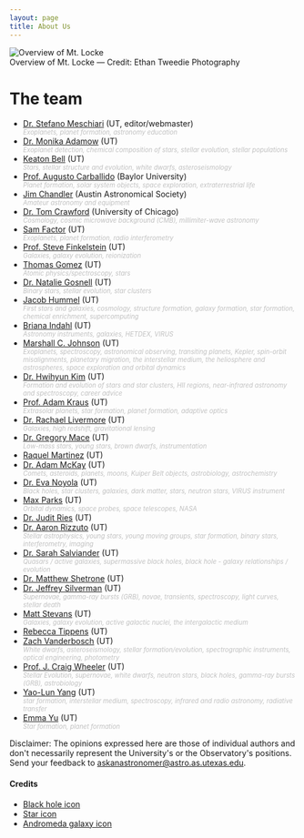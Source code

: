 ```yaml
---
layout: page
title: About Us
---
```

<style>
ul em {
display:block;
color:silver;
font-size:0.7rem;
}
</style>
<div class="image">
<img src="../img/mcdonaldobservatory.jpg" alt="Overview of Mt. Locke">
<div class="caption">Overview of Mt. Locke &mdash; Credit: Ethan Tweedie Photography</div>
</div>

# The team
* [Dr. Stefano Meschiari](/byauthor/?author=Stefano+Meschiari) (UT, editor/webmaster) *Exoplanets, planet formation, astronomy education*
* [Dr. Monika Adamow](/byauthor/?author=Monika+Adamow) (UT) *Exoplanet detection, chemical composition of stars, stellar evolution, stellar populations*
* [Keaton Bell](/byauthor/?author=Keaton+Bell) (UT) *Stars, stellar structure and evolution, white dwarfs, asteroseismology*
* [Prof. Augusto Carballido](/byauthor/?author=Augusto+Carballido) (Baylor University) *Planet formation, solar system objects, space exploration, extraterrestrial life*
* [Jim Chandler](/byauthor/?author=Jim+Chandler) (Austin Astronomical Society) *Amateur astronomy and equipment*
* [Dr. Tom Crawford](/byauthor/?author=Tom+Crawford) (University of Chicago) *Cosmology, cosmic microwave background (CMB), millimiter-wave astronomy*
* [Sam Factor](/byauthor/?author=Sam+Factor) (UT) *Exoplanets, planet formation, radio interferometry*
* [Prof. Steve Finkelstein](/byauthor/?author=Steve+Finkelstein) (UT) *Galaxies, galaxy evolution, reionization*
* [Thomas Gomez](/byauthor/?author=Thomas+Gomez) (UT) *Atomic physics/spectroscopy, stars*
* [Dr. Natalie Gosnell](/byauthor/?author=Natalie+Gosnell) (UT) *Binary stars, stellar evolution, star clusters*
* [Jacob Hummel](/byauthor/?author=Jacob+Hummel) (UT) *First stars and galaxies, cosmology, structure formation, galaxy formation, star formation, chemical enrichment, supercomputing*
* [Briana Indahl](/byauthor/?author=Briana+Indahl) (UT) *Astronomy instruments, galaxies, HETDEX, VIRUS*
* [Marshall C. Johnson](/byauthor/?author=Marshall+Johnson) (UT) *Exoplanets, spectroscopy, astronomical observing, transiting planets, Kepler, spin-orbit misalignments, planetary migration, the interstellar medium, the heliosphere and astrospheres, space exploration and orbital dynamics*
* [Dr. Hwihyun Kim](/byauthor/?author=Hwihyun+Kim) (UT) *Formation and evolution of stars and star clusters, HII regions, near-infrared astronomy and spectroscopy, career advice*
* [Prof. Adam Kraus](/byauthor/?author=Adam+Kraus) (UT) *Extrasolar planets, star formation, planet formation, adaptive optics*
* [Dr. Rachael Livermore](/byauthor/?author=Rachael+Livermore) (UT) *Galaxies, high redshift, gravitational lensing*
* [Dr. Gregory Mace](/byauthor/?author=Gregory+Mace) (UT) *Low-mass stars, young stars, brown dwarfs, instrumentation*
* [Raquel Martinez](/byauthor/?author=Raquel+Martinez) (UT)
* [Dr. Adam McKay](/byauthor/?author=Adam+McKay) (UT) *Comets, asteroids, planets, moons, Kuiper Belt objects, astrobiology, astrochemistry*
* [Dr. Eva Noyola](/byauthor/?author=Eva+Noyola) (UT) *Black holes, star clusters, galaxies, dark matter, stars, neutron stars, VIRUS instrument*
* [Max Parks](/byauthor?author=Max+Parks) (UT) *Orbital dynamics, space probes, space telescopes, NASA*
* [Dr. Judit Ries](/byauthor/?author=Judit+Ries) (UT)
* [Dr. Aaron Rizzuto](/byauthor/?author=Aaron+Rizzuto) (UT) *Stellar astrophysics, young stars, young moving groups, star formation, binary stars, interferometry, imaging*
* [Dr. Sarah Salviander](/byauthor/?author=Sarah+Salviander) (UT) *Quasars / active galaxies, supermassive black holes, black hole - galaxy relationships / evolution*
* [Dr. Matthew Shetrone](/byauthor/?author=Matthew+Shetrone) (UT)
* [Dr. Jeffrey Silverman](/byauthor/?author=Jeffrey+Silverman) (UT) *Supernovae, gamma-ray bursts (GRB), novae, transients, spectroscopy, light curves, stellar death*
* [Matt Stevans](/byauthor/?author=Matt+Stevans) (UT) *Galaxies, galaxy evolution, active galactic nuclei, the intergalactic medium*
* [Rebecca Tippens](/byauthor/?author=Rebecca+Tippens) (UT)
* [Zach Vanderbosch](/byauthor/?author=Zach+Vanderbosch) (UT) *White dwarfs, asteroseismology, stellar formation/evolution, spectrographic instruments, optical engineering, photometry*
* [Prof. J. Craig Wheeler](/byauthor/?author=J.+Craig+Wheeler) (UT) *Stellar Evolution, supernovae, white dwarfs, neutron stars, black holes, gamma-ray bursts (GRB), astrobiology*
* [Yao-Lun Yang](/byauthor/?author=Yao-Lun+Yang) (UT) *star formation, interstellar medium, spectroscopy, infrared and radio astronomy, radiative transfer*
* [Emma Yu](/byauthor/?author=Emma+Yu) (UT) *Star formation, planet formation*

Disclaimer: The opinions expressed here are those of individual authors and don't necessarily represent the University's or the Observatory's positions. Send your feedback to [askanastronomer@astro.as.utexas.edu](mailto:askanastronomer@astro.as.utexas.edu).


#### Credits
- [Black hole icon](http://www.nasa.gov/mission_pages/nustar/multimedia/pia16695.html)
- [Star icon](http://www.spacetelescope.org/images/html/heic0516b.html)
- [Andromeda galaxy icon](https://en.wikipedia.org/wiki/Andromeda_Galaxy#/media/File:Andromeda_Galaxy_(with_h-alpha).jpg)

